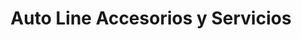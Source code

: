 ---
title: "Auto Line Accesorios y Servicios"
url: /cochabamba/auto-line-accesorios-y-servicios/
shop: piezas de automóviles
---